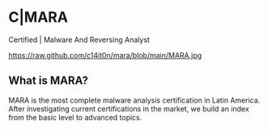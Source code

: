 # C|MARA
Certified | Malware And Reversing Analyst

https://raw.github.com/c14it0n/mara/blob/main/MARA.jpg

## What is MARA?

MARA is the most complete malware analysis certification in Latin America. After investigating current certifications in the market, we build an index from the basic level to advanced topics.
